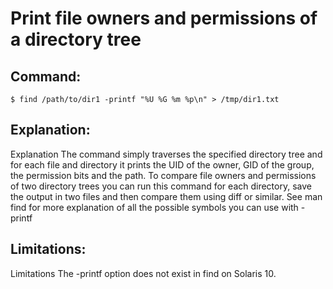 # Print file owners and permissions of a directory tree

## Command:
```
$ find /path/to/dir1 -printf "%U %G %m %p\n" > /tmp/dir1.txt
```

## Explanation:
Explanation
The command simply traverses the specified directory tree and for each file and directory it prints the UID of the owner, GID of the group, the permission bits and the path. 
To compare file owners and permissions of two directory trees you can run this command for each directory, save the output in two files and then compare them using diff or similar.
See man find for more explanation of all the possible symbols you can use with -printf

## Limitations:
Limitations
The -printf option does not exist in find on Solaris 10.

